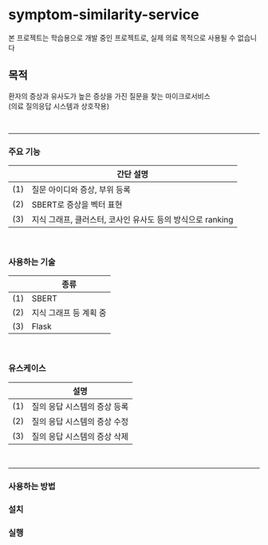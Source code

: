 # symptom-similarity-service
본 프로젝트는 학습용으로 개발 중인 프로젝트로, 실제 의료 목적으로 사용될 수 없습니다 

## 목적
환자의 증상과 유사도가 높은 증상을 가진 질문을 찾는 마이크로서비스
<br> (의료 질의응답 시스템과 상호작용)

<br>

---


### 주요 기능
| |간단 설명|
| - | - |
|(1)|질문 아이디와 증상, 부위 등록|
|(2)|SBERT로 증상을 벡터 표현|
|(3)|지식 그래프, 클러스터, 코사인 유사도 등의 방식으로 ranking|

<br>

### 사용하는 기술
| |종류|
|-|-|
|(1)| SBERT|
|(2)|지식 그래프 등 계획 중|
|(3)|Flask|

<br>

### 유스케이스
| |설명|
| - | - |
|(1)|질의 응답 시스템의 증상 등록|
|(2)|질의 응답 시스템의 증상 수정|
|(3)|질의 응답 시스템의 증상 삭제|

<br>

---

### 사용하는 방법

### 설치

### 실행
